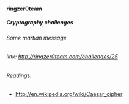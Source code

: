 #### ringzer0team
##### Cryptography challenges
###### Some martian message
###### link: http://ringzer0team.com/challenges/25


###### Readings:
* http://en.wikipedia.org/wiki/Caesar_cipher
